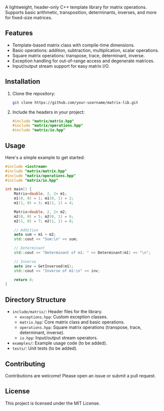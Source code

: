 A lightweight, header-only C++ template library for matrix operations. Supports basic arithmetic, transposition, determinants, inverses, and more for fixed-size matrices.

## Features
- Template-based matrix class with compile-time dimensions.
- Basic operations: addition, subtraction, multiplication, scalar operations.
- Square matrix operations: transpose, trace, determinant, inverse.
- Exception handling for out-of-range access and degenerate matrices.
- Input/output stream support for easy matrix I/O.

## Installation
1. Clone the repository:
   ```bash
   git clone https://github.com/your-username/matrix-lib.git
   ```
2. Include the headers in your project:
   ```cpp
   #include "matrix/matrix.hpp"
   #include "matrix/operations.hpp"
   #include "matrix/io.hpp"
   ```

## Usage
Here's a simple example to get started:

```cpp
#include <iostream>
#include "matrix/matrix.hpp"
#include "matrix/operations.hpp"
#include "matrix/io.hpp"

int main() {
    Matrix<double, 2, 2> m1;
    m1(0, 0) = 1; m1(0, 1) = 2;
    m1(1, 0) = 3; m1(1, 1) = 4;

    Matrix<double, 2, 2> m2;
    m2(0, 0) = 5; m2(0, 1) = 6;
    m2(1, 0) = 7; m2(1, 1) = 8;

    // Addition
    auto sum = m1 + m2;
    std::cout << "Sum:\n" << sum;

    // Determinant
    std::cout << "Determinant of m1: " << Determinant(m1) << "\n";

    // Inverse
    auto inv = GetInversed(m1);
    std::cout << "Inverse of m1:\n" << inv;

    return 0;
}
```

## Directory Structure
- `include/matrix/`: Header files for the library.
  - `exceptions.hpp`: Custom exception classes.
  - `matrix.hpp`: Core matrix class and basic operations.
  - `operations.hpp`: Square matrix operations (transpose, trace, determinant, inverse).
  - `io.hpp`: Input/output stream operators.
- `examples/`: Example usage code (to be added).
- `tests/`: Unit tests (to be added).

## Contributing
Contributions are welcome! Please open an issue or submit a pull request.

## License
This project is licensed under the MIT License.